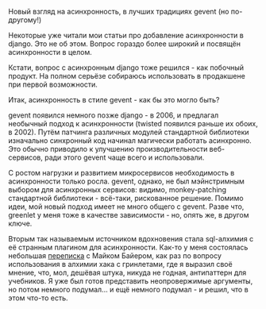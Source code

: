 Новый взгляд на асинхронность, в лучших традициях gevent (но по-другому!)

Некоторые уже читали мои статьи про добавление асинхронности в django.
Это не об этом. Вопрос гораздо более широкий и посвящён асинхронности в целом.

Кстати, вопрос с асинхронным django тоже решился - как побочный продукт. На полном серьёзе собираюсь использовать в продакшене при первой возможности.

Итак, асинхронность в стиле gevent - как бы это могло быть?

gevent появился немного позже django - в 2006, и предлагал необычный подход к асинхронности (twisted появился раньше их обоих, в 2002). Путём патчинга различных модулей стандартной библиотеки изначально синхронный код начинал магически работать асинхронно. Это обычно приводило к улучшению производительности веб-сервисов, ради этого gevent чаще всего и использовали.

С ростом нагрузки и развитием микросервисов необходимость в асинхронности только росла.
gevent, однако, не был мэйнстримным выбором для асинхронных сервисов: видимо,
monkey-patching стандартной библиотеки - всё-таки, рискованное решение. Помимо идеи, мой новый подход имеет не много общего с gevent. Разве что, greenlet у меня тоже в качестве зависимости - но, опять же, в другом ключе.

Вторым так называемым источником вдохновения стала sql-алхимия с её странным плагином для асинхронности. Как-то у меня состоялась небольшая [переписка](https://github.com/Bi-Coloured-Python-Rock-Snake/readme/issues/3) с Майком Байером, как раз по вопросу использования в алхимии хака с гринлетами, где я выразил своё мнение, что, мол, дешёвая штука, никуда не годная, антипаттерн для учебников. Я уже был готов представить неопровержимые аргументы, но потом немного подумал... и ещё немного подумал - и решил, что в этом что-то есть.